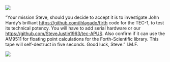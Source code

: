 ![](https://github.com/SteveJustin1963/tec-FORTH/blob/master/pics/imf-tec-1.png)

“Your mission Steve, should you decide to accept it is to investigate John Hardy’s brilliant https://github.com/jhlagado/firth code for the TEC-1, to test its technical potency. You will have to add serial hardware or our https://github.com/SteveJustin1963/tec-APUS. Also confirm if it can use the AM9511 for floating point calculations for the Forth-Scientific library. This tape will self-destruct in five seconds. Good luck, Steve.” I.M.F.

![](https://github.com/SteveJustin1963/tec-FORTH/blob/master/pics/smoke-tape.png)


